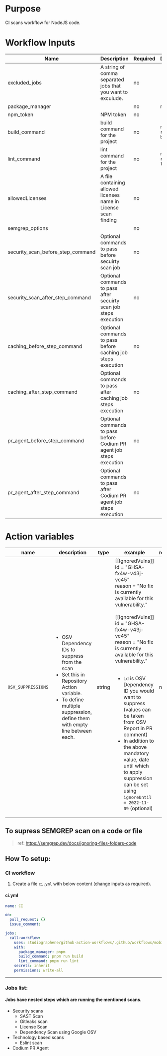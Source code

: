 # Purpose

CI scans workflow for NodeJS code.

# Workflow Inputs

| Name                                       | Description                                                                 | Required | Default                          |
| ------------------------------------------ | --------------------------------------------------------------------------- | -------- | -------------------------------- |
| excluded_jobs                              | A string of comma separated jobs that you want to exculude.                 | no       |                                  |
| package_manager                            |                                                                             | no       | npm                              |
| npm_token                                  | NPM token                                                                   | no       |                                  |
| build_command                              | build command for the project                                               | no       | `npm run build`                  |
| lint_command                               | lint command for the project                                                | no       | `npm run lint`                   |
| allowedLicenses                            | A file containing allowed licenses name in License scan finding             | no       |                                  |
| semgrep_options                            |                                                                             | no       |                                  |
| security_scan_before_step_command          | Optional commands to pass before secuirty scan job                          | no       |                                  |
| security_scan_after_step_command           | Optional commands to pass after secuirty scan job steps execution           | no       |                                  |
| caching_before_step_command                | Optional commands to pass before caching job steps execution                | no       |                                  |
| caching_after_step_command                 | Optional commands to pass after caching job steps execution                 | no       |                                  |
| pr_agent_before_step_command               | Optional commands to pass before Codium PR agent job steps execution        | no       |                                  |
| pr_agent_after_step_command                | Optional commands to pass after Codium PR agent job steps execution         | no       |                                  |                              |

# Action variables

| name | description | type | example | required | default |
| --- | --- | --- | --- | --- | --- |
| `OSV_SUPPRESSIONS` | <ul><li>OSV Dependency IDs to suppress from the scan</li><li>Set this in Repository Action variable.</li><li>To define multiple suppression, define them with empty line between each.</ul> | string |[[IgnoredVulns]]<br>id = "GHSA-fx4w-v43j-vc45"<br>reason = "No fix is currently available for this vulnerability."<br><br>[[IgnoredVulns]]<br>id = "GHSA-fx4w-v43j-vc45"<br>reason = "No fix is currently available for this vulnerability."<br><br><ul><li>`id` is OSV Dependency ID you would want to suppress (values can be taken from OSV Report in PR comment)</li><li>In addition to the above mandatory value, date until which to apply suppression can be set using `ignoreUntil = 2022-11-09` (optional)</li></ul>| no | - |

## To supress SEMGREP scan on a code or file

>ref: https://semgrep.dev/docs/ignoring-files-folders-code

## How To setup:

### CI workflow

1. Create a file `ci.yml` with below content (change inputs as required).

#### ci.yml

```yaml
name: CI

on:
  pull_request: {}
  issue_comment:

jobs:
  call-workflow:
    uses: studiographene/github-action-workflows/.github/workflows/mobile-nodejs-ci.yml@master # if you want alternatively pin to tag version version
    with:
      package_manager: pnpm
      build_command: pnpm run build
      lint_command: pnpm run lint
    secrets: inherit
    permissions: write-all
```

---

### Jobs list:

#### Jobs have nested steps which are running the mentioned scans.

- Security scans
  - SAST Scan
  - Gitleaks scan
  - License Scan
  - Dependency Scan using Google OSV
- Technology based scans
  - Eslint scan
- Codium PR Agent
